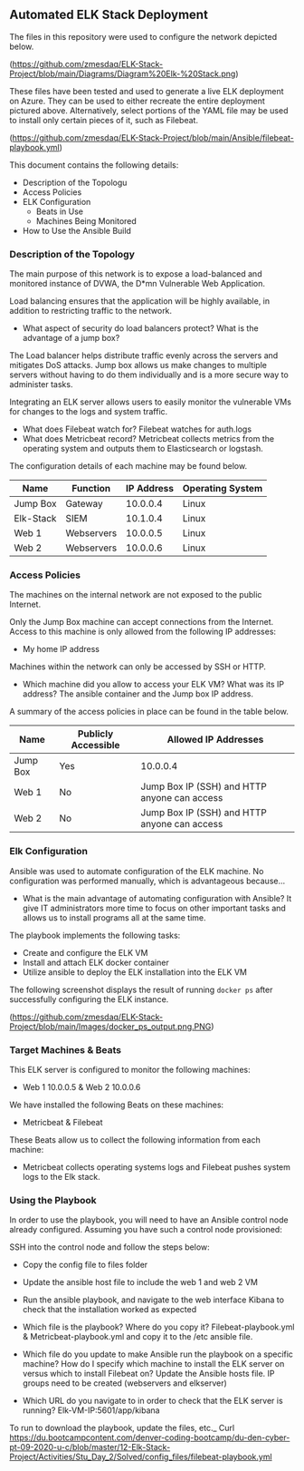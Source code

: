 ## Automated ELK Stack Deployment

The files in this repository were used to configure the network depicted below.

(https://github.com/zmesdaq/ELK-Stack-Project/blob/main/Diagrams/Diagram%20Elk-%20Stack.png)

These files have been tested and used to generate a live ELK deployment on Azure. They can be used to either recreate the entire deployment pictured above. Alternatively, select portions of the YAML file may be used to install only certain pieces of it, such as Filebeat.

(https://github.com/zmesdaq/ELK-Stack-Project/blob/main/Ansible/filebeat-playbook.yml)

This document contains the following details:
- Description of the Topologu
- Access Policies
- ELK Configuration
  - Beats in Use
  - Machines Being Monitored
- How to Use the Ansible Build


### Description of the Topology

The main purpose of this network is to expose a load-balanced and monitored instance of DVWA, the D*mn Vulnerable Web Application.

Load balancing ensures that the application will be highly available, in addition to restricting traffic to the network.

- What aspect of security do load balancers protect? What is the advantage of a jump box?

The Load balancer helps distribute traffic evenly across the servers and mitigates DoS attacks. 
Jump box allows us make changes to multiple servers without having to do them individually and is a more secure way to administer tasks.

Integrating an ELK server allows users to easily monitor the vulnerable VMs for changes to the logs and system traffic.
- What does Filebeat watch for? Filebeat watches for auth.logs
- What does Metricbeat record? Metricbeat collects metrics from the operating system and outputs them to Elasticsearch or logstash.

The configuration details of each machine may be found below.

| Name     | Function  | IP Address | Operating System |
|----------|-----------|------------|------------------|
| Jump Box | Gateway   | 10.0.0.4   | Linux            |
| Elk-Stack| SIEM      | 10.1.0.4   | Linux            |
| Web 1    | Webservers| 10.0.0.5   | Linux            |
| Web 2    | Webservers| 10.0.0.6   | Linux            |

### Access Policies

The machines on the internal network are not exposed to the public Internet. 

Only the Jump Box machine can accept connections from the Internet. Access to this machine is only allowed from the following IP addresses:
- My home IP address

Machines within the network can only be accessed by SSH or HTTP.
- Which machine did you allow to access your ELK VM? What was its IP address? 
The ansible container and the Jump box IP address.

A summary of the access policies in place can be found in the table below.

| Name     | Publicly Accessible | Allowed IP Addresses                        |
|----------|---------------------|---------------------------------------------|
| Jump Box | Yes                 | 10.0.0.4                                    |
| Web 1    | No                  | Jump Box IP (SSH) and HTTP anyone can access|
| Web 2    | No                  | Jump Box IP (SSH) and HTTP anyone can access|

### Elk Configuration

Ansible was used to automate configuration of the ELK machine. No configuration was performed manually, which is advantageous because...
- What is the main advantage of automating configuration with Ansible? 
It give IT administrators more time to focus on other important tasks and allows us to install programs all at the same time.

The playbook implements the following tasks:
- Create and configure the ELK VM
- Install and attach ELK docker container 
- Utilize ansible to deploy the ELK installation into the ELK VM


The following screenshot displays the result of running `docker ps` after successfully configuring the ELK instance.

(https://github.com/zmesdaq/ELK-Stack-Project/blob/main/Images/docker_ps_output.png.PNG)

### Target Machines & Beats
This ELK server is configured to monitor the following machines:
- Web 1 10.0.0.5 & Web 2 10.0.0.6

We have installed the following Beats on these machines:
- Metricbeat & Filebeat

These Beats allow us to collect the following information from each machine:
- Metricbeat collects operating systems logs and Filebeat pushes system logs to the Elk stack.

### Using the Playbook
In order to use the playbook, you will need to have an Ansible control node already configured. Assuming you have such a control node provisioned: 

SSH into the control node and follow the steps below:
- Copy the config file to files folder
- Update the ansible host file to include the web 1 and web 2 VM
- Run the  ansible playbook, and navigate to the web interface Kibana to check that the installation worked as expected

- Which file is the playbook? Where do you copy it? 
Filebeat-playbook.yml & Metricbeat-playbook.yml and copy it to the /etc ansible file.
- Which file do you update to make Ansible run the playbook on a specific machine? 
How do I specify which machine to install the ELK server on versus which to install Filebeat on? 
Update the Ansible hosts file. IP groups need to be created (webservers and elkserver)
- Which URL do you navigate to in order to check that the ELK server is running? 
Elk-VM-IP:5601/app/kibana

To run to download the playbook, update the files, etc._
Curl https://du.bootcampcontent.com/denver-coding-bootcamp/du-den-cyber-pt-09-2020-u-c/blob/master/12-Elk-Stack-Project/Activities/Stu_Day_2/Solved/config_files/filebeat-playbook.yml